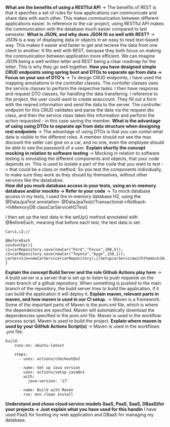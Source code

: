 **What are the benefits of using a RESTful API**
	→ The benefits of REST is that it specifies a set of rules for how applications can communicate and share data with each other. This makes communication between different applications easier. In reference to the car project, using RESTful API makes the communication with the database much easier compared to last semester. 
**What is JSON, and why does JSON fit so well with REST?**
	→ JSON is a way of displaying data or objects in an easy to read text-based way. This makes it easier and faster to get and recieve the data from one client to another. It fits well with REST, because they both focus on making the communication between application more efficient. We can imagine JSON being a well written letter and REST being a clear roadmap for the letter. This is why they go well together. 
**How you have designed simple CRUD endpoints using spring boot and DTOs to separate api from data  -> Focus on your use of DTO's**
	→ To design CRUD endpoints, i have used the mapping annotations in the controller classes. The contoller classes uses the service classes to perform the respective tasks. I then have response and request DTO classes, for handling the data transfering. I reference to the project, the user could want to create anaccount. They fill out a form with the reqired information and send the data to the server. The controller endpoint for this CRUD validates and parse the data via the request dto class, and then the service class takes this information and perform the action requested - in this case saving the member. 
**What is the advantage of using using DTOs to separate api from data structure when designing rest endpoints**
	→ The advantage of using DTOs is that you can contol what data is visible to the different roles. A member should not see the max discount the seller can give on a car, and no one, even the employee should be able to see the password of a user. 
**Explain shortly the concept mocking in relation to software testing**
	→ Mocking in relation to software testing is simulating the different components and objects, that your code depends on. This is used to isolate a part of the code that you want to test -> that could be a class or method. So you test the components individually, to make sure they work as they should by themselves, without other services like the datababse.  
**How did you mock database access in your tests, using an in-memory database and/or mockito → Refer to your code**
	→ To mock database access in my tests, I used the in-memory database H2, using the @DataJpaTest annotation. 
	@DataJpaTest//Transactional->Rollback->InMemoryDB
	classCarServiceH2Test{

I then set up the test data in the setUp() method annotated with @BeforeEach, meaning that before each test, the test data is set. 

	Carc1,c2;//
	
	@BeforeEach
	voidsetUp(){
	c1=carRepository.save(newCar("Ford","Focus",100,5));
	c2=carRepository.save(newCar("Toyota","Aygo",150,1));
	carService=newCarService(carRepository);//SetupcarServicewiththemock(H2)DB
	}
**Explain the concept Build Server and the role Github Actions play here**
	→ A build server is a server that is set up to listen to push requests on the main branch of a github repository. When something is pushed to the main branch of the repository, the build server tries to build the application, if it can build the application it will deploy it.
**Explain maven, relevant parts in maven, and how maven is used in our CI setup.**
	→ Maven is a framework. Some of the important parts of Maven is the pom.xml file, which is where the dependencies are specified. Maven will automatically download the dependencies specified in the pom.xml file. Maven is used in the workflow process script. Maven is used to build the project. 
**Explain where maven is used by your GitHub Actions Script(s)**
	→ Maven is used in the workflows .yml file:

	build:
	    runs-on: ubuntu-latest
	
	    steps:
	      - uses: actions/checkout@v2
	
	      - name: Set up Java version
	        uses: actions/setup-java@v1
	        with:
	          java-version: '17'
	
	      - name: Build with Maven
	        run: mvn clean install

**Understand and chose cloud service models (IaaS, PaaS, SaaS, DBaaS)for your projects -> Just explain what you have used for this handin**
I have used PaaS for hosting my web application and DBaaS for managing my database.
